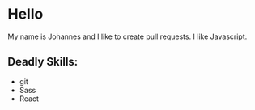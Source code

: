 # Hello

My name is Johannes and I like to create pull requests.
I like Javascript.
## Deadly Skills:
* git
* Sass
* React
